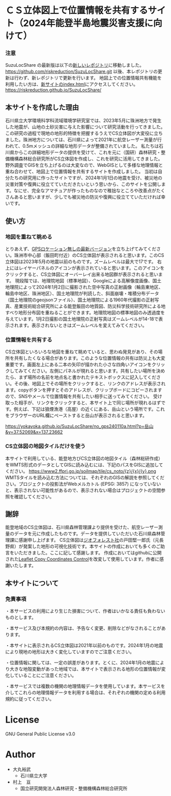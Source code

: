 # ＣＳ立体図上で位置情報を共有するサイト（2024年能登半島地震災害支援に向けて）
### 注意
SuzuLocShare の最新版は以下の[新しいレポジトリ](https://github.com/riskreduction/SuzuLocShare.git)に移動しました。
https://github.com/riskreduction/SuzuLocShare.git
以後、本レポジトリの更新は行わず、新レポジトリで更新を行います。
地図上での位置情報共有機能を利用したい方は、[新サイトのindex.html](https://riskreduction.github.io/SuzuLocShare/)にアクセスしてください。
https://riskreduction.github.io/SuzuLocShare/

## 本サイトを作成した理由
石川県立大学環境科学科流域環境学研究室では、2023年5月に珠洲地方で発生した地震が、山地の土砂災害に与えた影響について研究活動を行ってきました。
この研究の過程で現地の地形的特徴を把握するうえでCS立体図が大変役に立ちました。珠洲地方については、石川県によって2021年に航空レーザー測量が行われて、0.5mメッシュの詳細な地形データが整備されていました。
私たちは石川県からこの詳細地形データの提供を受けて、これを元に（国研）森林研究・整備機構森林総合研究所がCS立体図を作成し、これを研究に活用してきました。野外調査でGISを立ち上げるのは大変なので、WebGISとして多様な地理情報と重ね合わせて、地図上で位置情報を共有するサイトを作成しました。
当初は自分たちの研究用に作ったサイトですが、2024年1月1日の地震を受け、被災地の災害対策や復興に役立てていただきたいという思いから、このサイトを公開します。なにせ、完全なアマチュアが作ったものなので稚拙なところや改善点がたくさんあると思いますが、少しでも被災地の防災や復興に役立てていただければ幸いです。

## 使い方

### 地図を重ねて眺める
とりあえず、[GPSロケーション無しの最新バージョン](https://yokayoka.github.io/SuzuLocShare/no_gps240111a.html)を立ち上げてみてください。珠洲市中心部（飯田町付近）のCS立体図が表示されると思います。このCS立体図は2023年5月の地震以前のものです。ズームレベルは最大で17です。
右上にはレイヤーパネルのアイコンが表示されていると思います。このアイコンをクリックすると、CS立体図にオーバーレイ出来る地図群が表示されると思います。
現段階では、地理院地図（標準地図）、Googleによる高解像度画像、国土地理院によって2024年1月2日に撮影された空中写真の正射画像（輪島東地区、輪島中地区、珠洲地区）、国土地理院が判読した、斜面崩壊・堆積分布データ（国土地理院のgeojsonファイル）、国土地理院による1960年代撮影の正射写真、産業技術総合研究所による能登飯田の地質図、防災科学技術研究所による地すべり地形分布図を重ねることができます。地理院地図の標準地図のみ透過度を与えています。1月2日撮影の国土地理院の正射写真はズームレベルが14-18で表示されます。表示されないときはズームレベルを変えてみてください。
### 位置情報を共有する
CS立体図といろいろな地図を重ねて眺めていると、思わぬ発見があり、その場所を共有したくなる場合があります。このような位置情報の共有は防災上も大変重要です。画面左上にある二本の矢印が描かれた小さな四角いアイコンをクリックしてみてください。左側にパネルが現れると思います。共有したい場所を決めたら、まず場所の名前を地点名と書かれたテキストボックスに記入してください。その後、地図上でその場所をクリックすると、リンクのアドレスが表示されます。copyボタンを押すとそのアドレスが、クリップボードにコピーされますので、SNSやメールで位置情報を共有したい相手に送ってみてください。
受け取った相手が、リンクをクリックすると、本サイト上で同じ場所が現れるはずです。例えば、下記は狼煙漁港（高屋）の近くにある、岳山という場所です。これをブラウザーのURL欄にペーストすると岳山が表示されると思います。

https://yokayoka.github.io/SuzuLocShare/no_gps240110a.html?p=岳山&y=37.52069&x=137.23662
### CS立体図の地図タイルだけを使う
本サイトで利用している、能登地方びCS立体図の地図タイル（森林総研作成）をWMTS形式のデータとしてGISに読み込むには、下記のパスをGISに追加してください。
https://www2.ffpri.go.jp/soilmap/tile/cs_noto/{z}/{x}/{y}.png
WMTSタイルを読み込む方法については、それぞれのGISの解説を参照してください。プロジェクトの投影法がWebメルカトル (EPSG: 3857) になっていないと、表示されない可能性があるので、表示されない場合はプロジェクトの空間参照を確認してください。

## 謝辞
能登地域のCS立体図は、石川県森林管理課より提供を受けた、航空レーザー測量のデータを元に作成したものです。データを提供していただいた石川県森林管理課に感謝申し上げます。
CS立体図は[ジオフォレスト社](https://gf17v.com/)の戸田堅一郎氏（元長野県）が発案した地形の可視化技術です。本サイトの作成においても多くのご助言をいただきました。ここに記して感謝します。
作成においてはgithubに公開された[Leaflet Copy Coordinates Control](https://github.com/zimmicz/Leaflet-Coordinates-Control)を改変して使用しています。作者に感謝いたします。

## 本サイトについて
### 免責事項
・本サービスの利用により生じた損害について、作者はいかなる責任も負わないものとします。

・本サービス及び本規約の内容は、予告なく変更、削除などがなされることがあります。

・本サイトに表示されるCS立体図は2021年以前のものです。2024年1月の地震により現地の地形は大きく変化していますのでご注意ください。

・位置情報に関しては、一定の誤差があります。とくに、2024年1月の地震により大きな地殻変動があった地域では、本サイトで表示される地形の位置情報が変化していることにご注意ください。

・本サービスでは複数の機関の地理情報データを使用しています。本サービスを介してこれらの地理情報データを利用する場合は、それぞれの機関の定める利用規約に従ってください。

# License
GNU General Public License v3.0

# Author
* 大丸裕武
    - 石川県立大学
* 村上　亘
    - 国立研究開発法人森林研究・整備機構森林総合研究所
